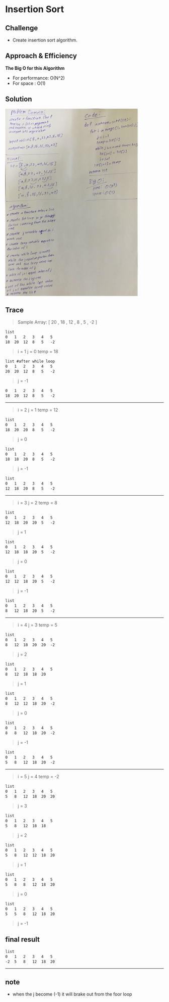 # Insertion Sort

## Challenge

* Create insertion sort algorithm.

## Approach & Efficiency

 **The Big O for this Algorithm**

 * For performance: O(N^2) 
 * For space : O(1)

## Solution

![photo](/assets/insertion-sort.jpg)

## Trace
> Sample Array: [ 20 , 18 , 12 , 8 , 5 , -2 ]
```
list
0   1   2   3   4   5
18  20  12  8   5   -2
```
> i = 1
> j = 0
> temp = 18
```
list #after while loop
0   1   2   3   4   5
20  20  12  8   5   -2
```
> j = -1
```
0   1   2   3   4   5
18  20  12  8   5   -2
```
___
> i = 2
> j = 1
> temp = 12
```
list
0   1   2   3   4   5
18  20  20  8   5   -2
```
> j = 0
```
list
0   1   2   3   4   5
18  18  20  8   5   -2
```
> j = -1
```
list
0   1   2   3   4   5
12  18  20  8   5   -2
```
___
> i = 3
> j = 2
> temp = 8
```
list
0   1   2   3   4   5
12  18  20  20  5   -2
```
> j = 1
```
list
0   1   2   3   4   5
12  18  18  20  5   -2
```
> j = 0
```
list
0   1   2   3   4   5
12  12  18  20  5   -2
```
> j = -1
```
list
0   1   2   3   4   5
8   12  18  20  5   -2
```
---
> i =   4
> j = 3
> temp = 5
```
list
0   1   2   3   4   5
8   12  18  20  20  -2
```
> j = 2
```
list
0   1   2   3   4   5
8   12  18  18  20  
```
> j = 1
```
list
0   1   2   3   4   5
8   12  12  18  20  -2
```
> j = 0
```
list
0   1   2   3   4   5
8   8   12  18  20  -2
```
> j = -1
```
list
0   1   2   3   4   5
5   8   12  18  20  -2
```
---
> i =   5
> j = 4
> temp = -2
```
list
0   1   2   3   4   5
5   8   12  18  20  20
```
> j = 3
```
list
0   1   2   3   4   5
5   8   12  18  18
```
> j = 2
```
list
0   1   2   3   4   5
5   8   12  12  18  20
```
> j = 1
```
list
0   1   2   3   4   5
5   8   8   12  18  20
```
> j = 0
```
list 
0   1   2   3   4   5
5   5   8   12  18  20
```
> j = -1
## final result
```
list
0   1   2   3   4   5
-2  5   8   12  18  20
```
---
## note 
- when the j become (-1) it will brake out from the foor loop